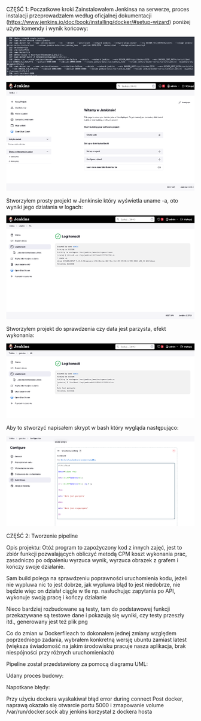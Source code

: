 CZĘŚĆ 1: Poczatkowe kroki
Zainstalowałem Jenkinsa na serwerze, proces instalacji przeprowadzałem według oficjalnej dokumentacji (https://www.jenkins.io/doc/book/installing/docker/#setup-wizard) poniżej użyte komendy i wynik końcowy:

![image description](images/lab3_zdj1.png)

![image description](images/lab3_zdj2.png)


Stworzyłem prosty projekt w Jenkinsie który wyświetla uname -a, oto wyniki jego działania w logach:

![image description](images/lab3_zdj3.png)

Stworzyłem projekt do sprawdzenia czy data jest parzysta, efekt wykonania:

![image description](images/lab3_zdj4.png)

Aby to stworzyć napisałem skrypt w bash który wygląda następująco:

![image description](images/lab3_zdj5.png)

CZĘŚĆ 2: Tworzenie pipeline

Opis projektu: Otóż program to zapożyczony kod z innych zajęć, jest to zbiór funkcji pozwalających obliczyć metodą CPM koszt wykonania prac, zasadniczo po odpaleniu wyrzuca wynik, wyrzuca obrazek z grafem i kończy swoje działanie.

Sam build polega na sprawdzeniu poprawności uruchomienia kodu, jeżeli nie wypluwa nic to jest dobrze, jak wypluwa błąd to jest niedobrze, nie będzie więc on działał ciągle w tle np. nasłuchując zapytania po API, wykonuje swoją pracę i kończy działanie

Nieco bardziej rozbudowane są testy, tam do podstawowej funkcji przekazywane są testowe dane i pokazują się wyniki, czy testy przeszły itd., generowany jest też plik png

Co do zmian w Dockerfileach to dokonałem jednej zmiany względem poprzedniego zadania, wybrałem konkretną wersję ubuntu zamiast latest (większa świadomość na jakim środowisku pracuje nasza aplikacja, brak niespójności przy różnych uruchomieniach)

Pipeline został przedstawiony za pomocą diagramu UML:


Udany proces budowy:


Napotkane błędy:

Przy użyciu dockera wyskakiwał błąd error during connect Post docker, naprawą okazało się otwarcie portu 5000 i zmapowanie volume /var/run/docker.sock aby jenkins korzystał z dockera hosta

